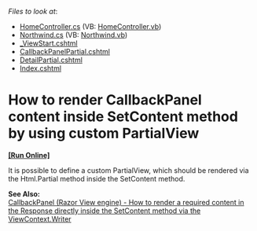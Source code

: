 <!-- default file list -->
*Files to look at*:

* [HomeController.cs](./CS/DXCallbackPanel/Controllers/HomeController.cs) (VB: [HomeController.vb](./VB/DXCallbackPanel/Controllers/HomeController.vb))
* [Northwind.cs](./CS/DXCallbackPanel/Models/Northwind.cs) (VB: [Northwind.vb](./VB/DXCallbackPanel/Models/Northwind.vb))
* [_ViewStart.cshtml](./CS/DXCallbackPanel/Views/_ViewStart.cshtml)
* [CallbackPanelPartial.cshtml](./CS/DXCallbackPanel/Views/Home/CallbackPanelPartial.cshtml)
* [DetailPartial.cshtml](./CS/DXCallbackPanel/Views/Home/DetailPartial.cshtml)
* [Index.cshtml](./CS/DXCallbackPanel/Views/Home/Index.cshtml)
<!-- default file list end -->
# How to render CallbackPanel content inside SetContent method by using custom PartialView
<!-- run online -->
**[[Run Online]](https://codecentral.devexpress.com/e2995/)**
<!-- run online end -->


<p>It is possible to define a custom PartialView, which should be rendered via the Html.Partial method inside the SetContent method.</p><p><strong>See Also:<br />
</strong><a href="https://www.devexpress.com/Support/Center/p/E2994">CallbackPanel (Razor View engine) - How to render a required content in the Response directly inside the SetContent method via the ViewContext.Writer</a></p>

<br/>


